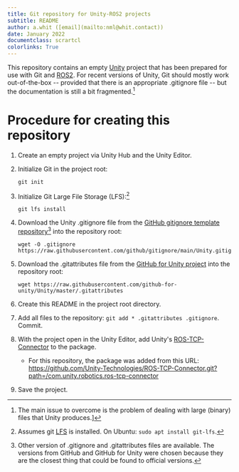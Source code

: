 ```yaml
---
title: Git repository for Unity-ROS2 projects
subtitle: README
author: a.whit ([email](mailto:nml@whit.contact))
date: January 2022
documentclass: scrartcl
colorlinks: True
---
```


This repository contains an empty [Unity](https://en.wikipedia.org/wiki/Unity_(game_engine)) project that has been prepared for use with Git and [ROS2](https://docs.ros.org/en/galactic/index.html). For recent versions of Unity, Git should mostly work out-of-the-box -- provided that there is an appropriate .gitignore file -- but the documentation is still a bit fragmented.[^1]

[^1]: The main issue to overcome is the problem of dealing with large (binary) files that Unity produces.]

# Procedure for creating this repository

1. Create an empty project via Unity Hub and the Unity Editor.
2. Initialize Git in the project root:
   
   ``git init``
   
3. Initialize Git Large File Storage (LFS):[^2]
   
   ``git lfs install``
   
4. Download the Unity .gitignore file from the [GitHub gitignore template repository](https://github.com/github/gitignore)[^other_versions] into the repository root:
   
   ```
   wget -O .gitignore https://raw.githubusercontent.com/github/gitignore/main/Unity.gitignore
   ```
   
5. Download the .gitattributes file from the [GitHub for Unity project](https://unity.github.com/) into the repository root:
   
   ```
   wget https://raw.githubusercontent.com/github-for-unity/Unity/master/.gitattributes
   ```
   
6. Create this README in the project root directory.
7. Add all files to the repository: ``git add * .gitattributes .gitignore``. Commit.
8. With the project open in the Unity Editor, add Unity's [ROS-TCP-Connector](https://github.com/Unity-Technologies/ROS-TCP-Connector#installation) to the package.
    * For this repository, the package was added from this URL: https://github.com/Unity-Technologies/ROS-TCP-Connector.git?path=/com.unity.robotics.ros-tcp-connector
9. Save the project.

[^2]: Assumes git [LFS](https://github.com/git-lfs/git-lfs/blob/main/docs/spec.md) is installed. On Ubuntu: ``sudo apt install git-lfs``.
[^other_versions]: Other version of .gitignore and .gitattributes files are available. The versions from GitHub and GitHub for Unity were chosen because they are the closest thing that could be found to official versions.



